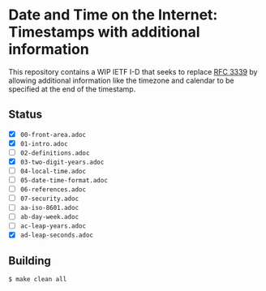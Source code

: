 # Date and Time on the Internet: Timestamps with additional information

This repository contains a WIP IETF I-D that seeks to replace [RFC 3339](https://tools.ietf.org/html/rfc3339)
by allowing additional information like the timezone and calendar to be specified at the end of the timestamp.

## Status

- [X] `00-front-area.adoc`
- [X] `01-intro.adoc`
- [ ] `02-definitions.adoc`
- [X] `03-two-digit-years.adoc`
- [ ] `04-local-time.adoc`
- [ ] `05-date-time-format.adoc`
- [ ] `06-references.adoc`
- [ ] `07-security.adoc`
- [ ] `aa-iso-8601.adoc`
- [ ] `ab-day-week.adoc`
- [ ] `ac-leap-years.adoc`
- [X] `ad-leap-seconds.adoc`

## Building

```shell
$ make clean all
```
